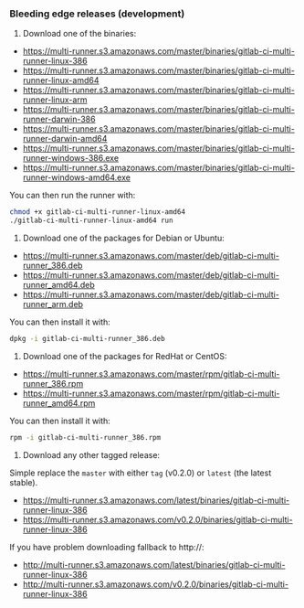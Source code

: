 ### Bleeding edge releases (development)

1. Download one of the binaries:

* https://multi-runner.s3.amazonaws.com/master/binaries/gitlab-ci-multi-runner-linux-386
* https://multi-runner.s3.amazonaws.com/master/binaries/gitlab-ci-multi-runner-linux-amd64
* https://multi-runner.s3.amazonaws.com/master/binaries/gitlab-ci-multi-runner-linux-arm
* https://multi-runner.s3.amazonaws.com/master/binaries/gitlab-ci-multi-runner-darwin-386
* https://multi-runner.s3.amazonaws.com/master/binaries/gitlab-ci-multi-runner-darwin-amd64
* https://multi-runner.s3.amazonaws.com/master/binaries/gitlab-ci-multi-runner-windows-386.exe
* https://multi-runner.s3.amazonaws.com/master/binaries/gitlab-ci-multi-runner-windows-amd64.exe

You can then run the runner with:
```bash
chmod +x gitlab-ci-multi-runner-linux-amd64
./gitlab-ci-multi-runner-linux-amd64 run
```

1. Download one of the packages for Debian or Ubuntu:

* https://multi-runner.s3.amazonaws.com/master/deb/gitlab-ci-multi-runner_386.deb
* https://multi-runner.s3.amazonaws.com/master/deb/gitlab-ci-multi-runner_amd64.deb
* https://multi-runner.s3.amazonaws.com/master/deb/gitlab-ci-multi-runner_arm.deb

You can then install it with:
```bash
dpkg -i gitlab-ci-multi-runner_386.deb
```

1. Download one of the packages for RedHat or CentOS:

* https://multi-runner.s3.amazonaws.com/master/rpm/gitlab-ci-multi-runner_386.rpm
* https://multi-runner.s3.amazonaws.com/master/rpm/gitlab-ci-multi-runner_amd64.rpm

You can then install it with:
```bash
rpm -i gitlab-ci-multi-runner_386.rpm
```

1. Download any other tagged release:

Simple replace the `master` with either `tag` (v0.2.0) or `latest` (the latest stable).

* https://multi-runner.s3.amazonaws.com/latest/binaries/gitlab-ci-multi-runner-linux-386
* https://multi-runner.s3.amazonaws.com/v0.2.0/binaries/gitlab-ci-multi-runner-linux-386

If you have problem downloading fallback to http://:

* http://multi-runner.s3.amazonaws.com/latest/binaries/gitlab-ci-multi-runner-linux-386
* http://multi-runner.s3.amazonaws.com/v0.2.0/binaries/gitlab-ci-multi-runner-linux-386
